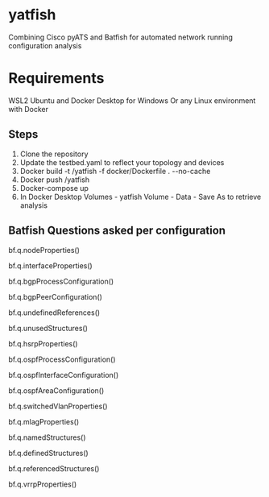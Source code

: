 # yatfish
Combining Cisco pyATS and Batfish for automated network running configuration analysis

# Requirements
WSL2 Ubuntu and Docker Desktop for Windows
Or any Linux environment with Docker

## Steps
1. Clone the repository 
2. Update the testbed.yaml to reflect your topology and devices
3. Docker build -t <your docker handle >/yatfish -f docker/Dockerfile . --no-cache
4. Docker push <your handle>/yatfish
5. Docker-compose up 
6. In Docker Desktop Volumes - yatfish Volume - Data - Save As to retrieve analysis

## Batfish Questions asked per configuration

bf.q.nodeProperties()

bf.q.interfaceProperties()

bf.q.bgpProcessConfiguration()

bf.q.bgpPeerConfiguration()

bf.q.undefinedReferences()

bf.q.unusedStructures()

bf.q.hsrpProperties()

bf.q.ospfProcessConfiguration()

bf.q.ospfInterfaceConfiguration()

bf.q.ospfAreaConfiguration()

bf.q.switchedVlanProperties()

bf.q.mlagProperties()

bf.q.namedStructures()

bf.q.definedStructures()

bf.q.referencedStructures()

bf.q.vrrpProperties()